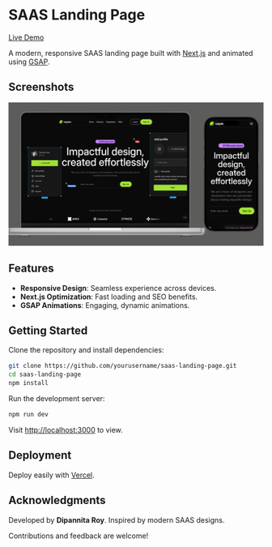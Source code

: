 # SAAS Landing Page

[Live Demo](https://saas-landing-page-six-xi.vercel.app/)

A modern, responsive SAAS landing page built with [Next.js](https://nextjs.org) and animated using [GSAP](https://greensock.com/gsap/).

## Screenshots

![Landing Page](./public/screenshots//website-showcase.png)

## Features

- **Responsive Design**: Seamless experience across devices.
- **Next.js Optimization**: Fast loading and SEO benefits.
- **GSAP Animations**: Engaging, dynamic animations.

## Getting Started

Clone the repository and install dependencies:

```bash
git clone https://github.com/yourusername/saas-landing-page.git
cd saas-landing-page
npm install
```

Run the development server:

```bash
npm run dev
```

Visit [http://localhost:3000](http://localhost:3000) to view.

## Deployment

Deploy easily with [Vercel](https://vercel.com/new?utm_medium=default-template&filter=next.js&utm_source=create-next-app&utm_campaign=create-next-app-readme).

## Acknowledgments

Developed by **Dipannita Roy**. Inspired by modern SAAS designs.

Contributions and feedback are welcome!
